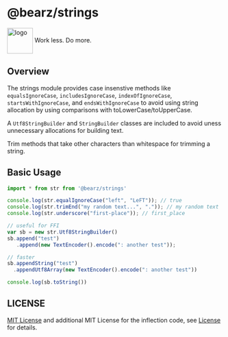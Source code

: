 # @bearz/strings

<div height=30" vertical-align="top">
<image src="https://raw.githubusercontent.com/gnomejs/gnomejs/main/assets/icon.png"
    alt="logo" width="60" valign="middle" />
<span>Work less. Do more. </span>
</div>

## Overview

The strings module provides case insenstive methods like `equalsIgnoreCase`,
`includesIgnoreCase`, `indexOfIgnoreCase`, `startsWithIgnoreCase`, and
`endsWithIgnoreCase` to avoid using string allocation by using comparisons with
toLowerCase/toUpperCase.

A `Utf8StringBuilder` and `StringBuilder` classes are included to avoid
uness unnecessary allocations for building text.

Trim methods that take other characters than whitespace for trimming a string.

## Basic Usage

```typescript
import * from str from '@bearz/strings'

console.log(str.equalIgnoreCase("left", "LeFT")); // true
console.log(str.trimEnd("my random text...", ".")); // my random text
console.log(str.underscore("first-place")); // first_place

// useful for FFI
var sb = new str.Utf8StringBuilder()
sb.append("test")
   .append(new TextEncoder().encode(": another test"));

// faster
sb.appendString("test")
  .appendUtf8Array(new TextEncoder().encode(": another test"))

console.log(sb.toString())
```

## LICENSE

[MIT License](./LICENSE.md) and additional MIT License for the
inflection code, see [License](./LICENSE.md) for details.
